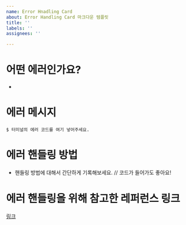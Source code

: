 ```yaml
---
name: Error Hnadling Card
about: Error Handling Card 마크다운 템플릿
title: ''
labels: ''
assignees: ''

---
```


# 어떤 에러인가요?
- 
# 에러 메시지
```
$ 터미널의 에러 코드를 여기 넣어주세요.
```

# 에러 핸들링 방법
- 핸들링 방법에 대해서 간단하게 기록해보세요.
// 코드가 들어가도 좋아요!

# 에러 핸들링을 위해 참고한 레퍼런스 링크
[링크](주소)
